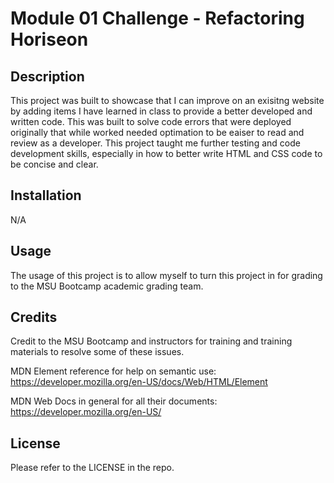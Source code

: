# Module 01 Challenge - Refactoring Horiseon

## Description

This project was built to showcase that I can improve on an exisitng website by adding items I have learned in class to provide a better developed and written code. This was built to solve code errors that were deployed originally that while worked needed optimation to be eaiser to read and review as a developer. This project taught me further testing and code development skills, especially in how to better write HTML and CSS code to be concise and clear.

## Installation

N/A

## Usage

The usage of this project is to allow myself to turn this project in for grading to the MSU Bootcamp academic grading team.

## Credits

Credit to the MSU Bootcamp and instructors for training and training materials to resolve some of these issues.

MDN Element reference for help on semantic use: https://developer.mozilla.org/en-US/docs/Web/HTML/Element

MDN Web Docs in general for all their documents: https://developer.mozilla.org/en-US/

## License

Please refer to the LICENSE in the repo.
